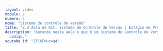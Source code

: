 ```yaml
---
layout: video
modulo: 2
numero: 3
nome: "Sistema de controle de versão"
title: "2.3 Aula de Git: Sistema de Controle de Versão | Estágio em Programação"
description: "Aprenda nesta aula o que é um Sistema de Controle de Versão de
  código."
youtube_id: "ITC6FMuc4q4"
---
```


